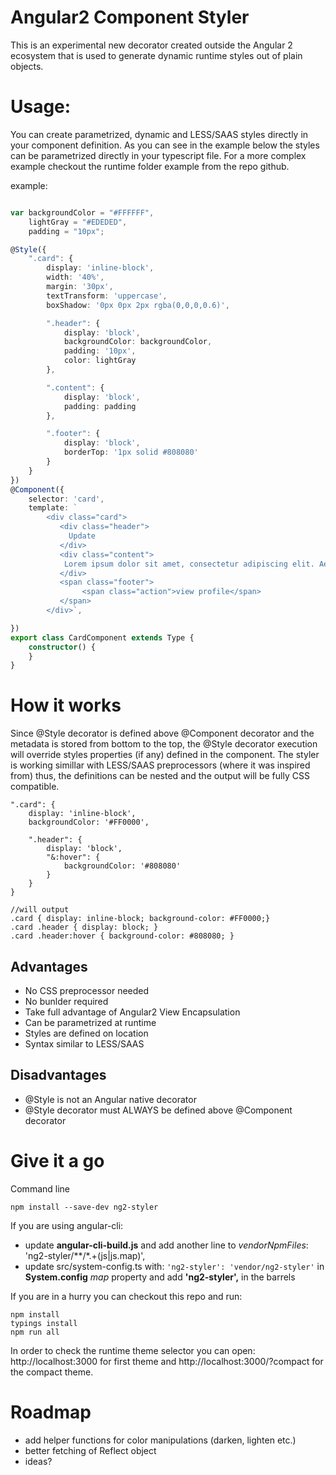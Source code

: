 # Angular2 Component Styler

This is an experimental new decorator created outside the Angular 2 ecosystem that is used to generate dynamic runtime styles out of plain objects. 

# Usage:

You can create parametrized, dynamic and LESS/SAAS styles directly in your component definition. As you can see in the example below the styles can be parametrized directly in your typescript file. For a more complex example checkout the runtime folder example from the repo github.

example:
```typescript

var backgroundColor = "#FFFFFF",
    lightGray = "#EDEDED",
    padding = "10px";

@Style({
    ".card": {
        display: 'inline-block',
        width: '40%',
        margin: '30px',
        textTransform: 'uppercase',
        boxShadow: '0px 0px 2px rgba(0,0,0,0.6)',

        ".header": {
            display: 'block',
            backgroundColor: backgroundColor,
            padding: '10px',
            color: lightGray
        },

        ".content": {
            display: 'block',
            padding: padding
        },

        ".footer": {
            display: 'block',
            borderTop: '1px solid #808080'
        }
    }
})
@Component({
    selector: 'card',
    template: `
        <div class="card">
           <div class="header">
             Update
           </div>
           <div class="content">
            Lorem ipsum dolor sit amet, consectetur adipiscing elit. Aenan convallis.
           </div>
           <span class="footer">
                <span class="action">view profile</span>
           </span>
        </div>`,

})
export class CardComponent extends Type {
    constructor() {
    }
}


```


# How it works

Since @Style decorator is defined above @Component decorator and the metadata is stored from bottom to the top, the @Style decorator execution will override styles properties (if any) defined in the  component. 
The styler is working simillar with LESS/SAAS preprocessors (where it was inspired from) thus, the definitions can be nested and the output will be fully CSS compatible.

```
".card": {
    display: 'inline-block',
    backgroundColor: '#FF0000',
    
    ".header": {
        display: 'block',
        "&:hover": {
            backgroundColor: '#808080'
        }
    }
}

//will output
.card { display: inline-block; background-color: #FF0000;}
.card .header { display: block; }
.card .header:hover { background-color: #808080; }

```

## Advantages
 - No CSS preprocessor needed
 - No bunlder required
 - Take full advantage of Angular2 View Encapsulation
 - Can be parametrized at runtime
 - Styles are defined on location
 - Syntax similar to LESS/SAAS
 
## Disadvantages
 - @Style is not an Angular native decorator
 - @Style decorator must ALWAYS be defined above @Component decorator
 
# Give it a go
Command line
```
npm install --save-dev ng2-styler
```

If you are using angular-cli:
 - update **angular-cli-build.js** and add another line to *vendorNpmFiles*: 'ng2-styler/**/*.+(js|js.map)',
 - update src/system-config.ts with: ```'ng2-styler': 'vendor/ng2-styler'``` in **System.config** *map* property and add **'ng2-styler',** in the barrels
 
 
If you are in a hurry you can checkout this repo and run:
```
npm install
typings install
npm run all

```
In order to check the runtime theme selector you can open: http://localhost:3000 for first theme and http://localhost:3000/?compact for the compact theme.


# Roadmap
 - add helper functions for color manipulations (darken, lighten etc.)
 - better fetching of Reflect object
 - ideas?